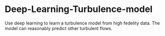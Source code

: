 # Deep-Learning-Turbulence-model
Use deep learning to learn a turbulence model from high fedelity data. The model can reasonably predict other turbulent flows.  
